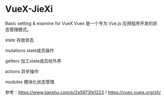 # VueX-JieXi
Basic setting &amp; examine for VueX
Vuex 是一个专为 Vue.js 应用程序开发的状态管理模式。

state 存放状态

mutations state成员操作

getters 加工state成员给外界

actions 异步操作

modules 模块化状态管理


参考：https://www.jianshu.com/p/2e5973fe1223                    /                 https://vuex.vuejs.org/zh/
